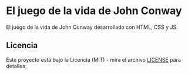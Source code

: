 # El juego de la vida de John Conway
 
El juego de la vida de John Conway desarrollado con HTML, CSS y JS.

## Licencia
Este proyecto está bajo la Licencia (MIT) - mira el archivo [LICENSE](LICENSE) para detalles
